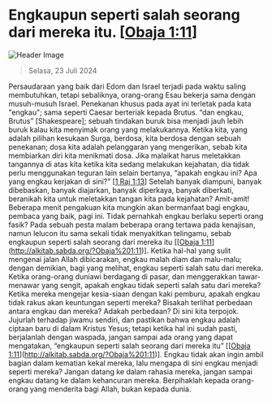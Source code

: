 
# Engkaupun seperti salah seorang dari mereka itu. [[Obaja 1:11](http://alkitab.sabda.org/?Obaja%201:11)]

![Header Image](https://alkitab.app/slice/sunrise.jpg)

> Selasa, 23 Juli 2024

Persaudaraan yang baik dari Edom dan Israel terjadi pada waktu saling membutuhkan, tetapi sebaliknya, orang-orang Esau bekerja sama dengan musuh-musuh Israel. Penekanan khusus pada ayat ini terletak pada kata "engkau"; sama seperti Caesar berteriak kepada Brutus. “dan engkau, Brutus” [Shakespeare]; sebuah tindakan buruk bisa menjadi jauh lebih buruk kalau kita menyimak orang yang melakukannya. Ketika kita, yang adalah pilihan kesukaan Surga, berdosa, kita berdosa dengan sebuah penekanan; dosa kita adalah pelanggaran yang mengerikan, sebab kita membiarkan diri kita menikmati dosa. Jika malaikat harus meletakkan tangannya di atas kita ketika kita sedang melakukan kejahatan, dia tidak perlu menggunakan teguran lain selain bertanya, “apakah engkau ini? Apa yang engkau kerjakan di sini?” [[1 Raj 1:13](http://alkitab.sabda.org/?1%20Raj%201:13)] Setelah banyak diampuni, banyak dibebaskan, banyak diajarkan, banyak diperkaya, banyak diberkati, beranikah kita untuk meletakkan tangan kita pada kejahatan? Amit-amit! Beberapa menit pengakuan kita mungkin akan bermanfaat bagi engkau, pembaca yang baik, pagi ini. Tidak pernahkah engkau berlaku seperti orang fasik? Pada sebuah pesta malam beberapa orang tertawa pada kenajisan, namun lelucon itu sama sekali tidak menyakitkan telingamu, sebab engkaupun seperti salah seorang dari mereka itu [[[Obaja 1:11](http://alkitab.sabda.org/?Obaja%201:11)](http://alkitab.sabda.org/?Obaja%201:11)]. Ketika hal-hal yang sulit mengenai jalan Allah dibicarakan, engkau malah diam dan malu-malu; dengan demikian, bagi yang melihat, engkau seperti salah satu dari mereka. Ketika orang-orang duniawi berdagang di pasar, dan menggerakkan tawar-menawar yang sengit, apakah engkau tidak seperti salah satu dari mereka? Ketika mereka mengejar kesia-siaan dengan kaki pemburu, apakah engkau tidak rakus akan keuntungan seperti mereka? Bisakah terlihat perbedaan antara engkau dan mereka? Adakah perbedaan? Di sini kita terpojok. Jujurlah terhadap jiwamu sendiri, dan pastikan bahwa engkau adalah ciptaan baru di dalam Kristus Yesus; tetapi ketika hal ini sudah pasti, berjalanlah dengan waspada, jangan sampai ada orang yang dapat mengatakan, “engkaupun seperti salah seorang dari mereka itu” [[[Obaja 1:11](http://alkitab.sabda.org/?Obaja%201:11)](http://alkitab.sabda.org/?Obaja%201:11)]. Engkau tidak akan ingin ambil bagian dalam kematian kekal mereka, lalu mengapa di sini engkau menjadi seperti mereka? Jangan datang ke dalam rahasia mereka, jangan sampai engkau datang ke dalam kehancuran mereka. Berpihaklah kepada orang-orang yang menderita bagi Allah, bukan kepada dunia.
    